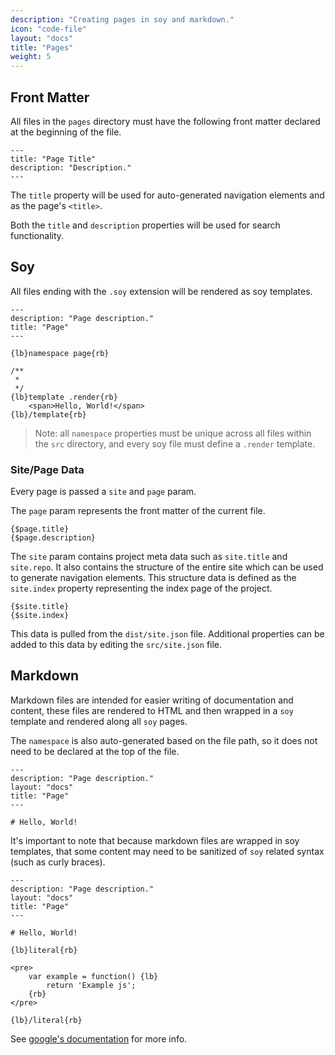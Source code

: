 ```yaml
---
description: "Creating pages in soy and markdown."
icon: "code-file"
layout: "docs"
title: "Pages"
weight: 5
---
```


<article id="front_matter">

## Front Matter

All files in the `pages` directory must have the following front matter declared
at the beginning of the file.

```
---
title: "Page Title"
description: "Description."
---
```

The `title` property will be used for auto-generated navigation elements and as
the page's `<title>`.

Both the `title` and `description` properties will be used for search
functionality.

</article>

<article id="soy_files">

## Soy

All files ending with the `.soy` extension will be rendered as soy templates.

```soy
---
description: "Page description."
title: "Page"
---

{lb}namespace page{rb}

/**
 *
 */
{lb}template .render{rb}
    <span>Hello, World!</span>
{lb}/template{rb}
```

> Note: all `namespace` properties must be unique across all files within
the `src` directory, and every soy file must define a `.render` template.

### Site/Page Data

Every page is passed a `site` and `page` param.

The `page` param represents the front matter of the current file.

```
{$page.title}
{$page.description}
```

The `site` param contains project meta data such
as `site.title` and `site.repo`. It also contains the structure of the entire
site which can be used to generate navigation elements. This structure data is
defined as the `site.index` property representing the index page of the project.

```
{$site.title}
{$site.index}
```

This data is pulled from the `dist/site.json` file. Additional properties can be
added to this data by editing the `src/site.json` file.

</article>

<article id="markdown_files">

## Markdown

Markdown files are intended for easier writing of documentation and content,
these files are rendered to HTML and then wrapped in a `soy` template and
rendered along all `soy` pages.

The `namespace` is also auto-generated based on the file path, so it does not
need to be declared at the top of the file.

```
---
description: "Page description."
layout: "docs"
title: "Page"
---

# Hello, World!
```

It's important to note that because markdown files are wrapped in soy templates,
that some content may need to be sanitized of `soy` related syntax (such as
curly braces).

```soy
---
description: "Page description."
layout: "docs"
title: "Page"
---

# Hello, World!

{lb}literal{rb}

<pre>
	var example = function() {lb}
		return 'Example js';
	{rb}
</pre>

{lb}/literal{rb}
```

See [google's documentation](https://developers.google.com/closure/templates/docs/commands#specialcharacters) for more info.

</article>
